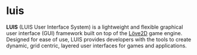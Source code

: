 # luis
**LUIS** (LUIS User Interface System) is a lightweight and flexible graphical user interface (GUI) framework built on top of the [Löve2D](https://love2d.org/) game engine. Designed for ease of use, LUIS provides developers with the tools to create dynamic, grid centric, layered user interfaces for games and applications.
